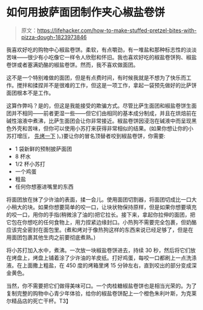 # 如何用披萨面团制作夹心椒盐卷饼

> 原文：<https://lifehacker.com/how-to-make-stuffed-pretzel-bites-with-pizza-dough-1823973846>

我喜欢好吃的购物中心椒盐卷饼。柔软，有点嚼劲，有一堆盐和那种标志性的淡淡苦味——很少有小吃像它一样令人欣慰和怀旧。我也喜欢好吃的椒盐卷饼狗、椒盐卷饼或者塞满奶酪的椒盐卷饼。然而，我不喜欢做面团。



这不是一个特别难做的面团，但是有点费时间，有时候我就是不想为了快乐而工作。搅拌和揉捏并不是很难的工作，但这是一项工作，拿起一袋预先做好的比萨饼面团根本不是工作。

这算作弊吗？是的，但这是我能接受的欺骗方式。尽管比萨生面团和椒盐卷饼生面团并不相同——前者更湿一些——但它们由相同的基本成分制成，并且在烘焙前在碱性溶液中煮沸，比萨生面团会让你非常接近。椒盐卷饼因浸泡在碱液中而呈现黑色外壳和苦味，但你可以使用小苏打来获得非常相似的结果。(如果你想让你的小苏打增压， [先烤一下](https://skillet.lifehacker.com/make-amazing-homemade-pretzels-with-baked-soda-1786969531) )。)要让你的冒名顶替者咬到椒盐卷饼，你需要:

*   1 袋新鲜的预制披萨面团
*   8 杯水
*   1/2 杯小苏打
*   一个鸡蛋
*   粗盐
*   任何你想塞进嘴里的东西

将面团放在抹了少许油的表面，揉一会儿。使用面团切割器，将面团切成比一口大小稍大的块。如果你想要简单的咬一口，让块状物保持原样，但是如果你想要填充的咬一口，用你的手指(稍微涂了油的)把它拉长。接下来，拿起你拉伸的面团，把它包在你想吃的任何食物上，用力捏紧边缘封口。小热狗不需要完全包裹，但奶酪应该完全密封在面包里。(煮和烤对于像热狗这样的东西来说已经足够了，但是在用面团包裹其他生肉之前要彻底煮熟。)

将小苏打加入水中，煮沸。一次放一块椒盐卷饼进去，持续 30 秒，然后将它们放在烤盘上，烤盘上铺着涂了少许油的羊皮纸。打好鸡蛋，每咬一口都刷上一点洗涤液。在上面撒上粗盐，在 450 度的烤箱里烤 15 分钟左右，直到咬出的部分变成深金黄色。

当然，你不需要把它们做得美味可口。一个肉桂糖椒盐卷饼也是相当光荣的。为了复制完整的购物中心青少年体验，给你的椒盐卷饼配上一个橙色朱利叶斯，为克莱尔精品店的死亡干杯。T3】
